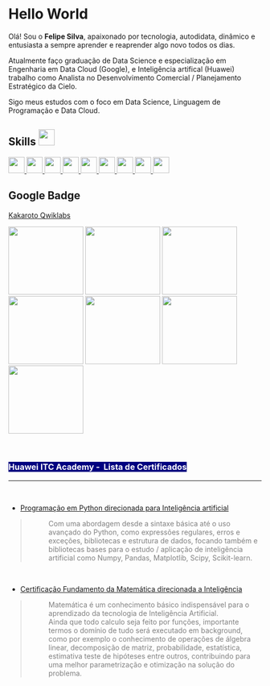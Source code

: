 <h1>Hello World</h1>


<p>Ol&aacute;! Sou o <strong>Felipe Silva</strong>, apaixonado por tecnologia, autodidata, din&acirc;mico e entusiasta a sempre aprender e reaprender algo novo todos os dias.</p>
<p>Atualmente fa&ccedil;o gradua&ccedil;&atilde;o de Data Science e especializa&ccedil;&atilde;o em Engenharia em Data Cloud (Google), e Inteligência artifical (Huawei) trabalho como Analista no Desenvolvimento Comercial / Planejamento Estrat&eacute;gico da Cielo.</p>
<p>Sigo meus estudos com o foco em Data Science, Linguagem de Programa&ccedil;&atilde;o e Data Cloud.</p>

<h2> Skills <img src = "https://media2.giphy.com/media/QssGEmpkyEOhBCb7e1/giphy.gif?cid=ecf05e47a0n3gi1bfqntqmob8g9aid1oyj2wr3ds3mg700bl&rid=giphy.gif" width = 32px> </h2>
<a href= https://github.com/Kaakaroto?tab=repositories&q=&type=&language=python&sort= > <img width ='32px' src ='https://raw.githubusercontent.com/rahulbanerjee26/githubAboutMeGenerator/main/icons/python.svg'> </a>
<a href= https://github.com/Kaakaroto?tab=repositories&q=&type=&language=pytorch&sort= > <img width ='32px' src ='https://raw.githubusercontent.com/rahulbanerjee26/githubAboutMeGenerator/main/icons/pytorch.svg'> </a>
<a href= https://github.com/Kaakaroto?tab=repositories&q=&type=&language=android&sort= > <img width ='32px' src ='https://raw.githubusercontent.com/rahulbanerjee26/githubAboutMeGenerator/main/icons/android.svg'> </a>
<a href= https://github.com/Kaakaroto?tab=repositories&q=&type=&language=azure&sort= > <img width ='32px' src ='https://raw.githubusercontent.com/rahulbanerjee26/githubAboutMeGenerator/main/icons/azure.svg'> </a>
<a href= https://github.com/Kaakaroto?tab=repositories&q=&type=&language=bootstrap&sort= > <img width ='32px' src ='https://raw.githubusercontent.com/rahulbanerjee26/githubAboutMeGenerator/main/icons/bootstrap.svg'> </a>
<a href= https://github.com/Kaakaroto?tab=repositories&q=&type=&language=discord&sort= > <img width ='32px' src ='https://raw.githubusercontent.com/rahulbanerjee26/githubAboutMeGenerator/main/icons/discord.svg'> </a>
<a href= https://github.com/Kaakaroto?tab=repositories&q=&type=&language=blogger&sort= > <img width ='32px' src ='https://raw.githubusercontent.com/rahulbanerjee26/githubAboutMeGenerator/main/icons/blogger.svg'> </a>
<a href= https://github.com/Kaakaroto?tab=repositories&q=&type=&language=google&sort= > <img width ='32px' src ='https://raw.githubusercontent.com/rahulbanerjee26/githubAboutMeGenerator/main/icons/google.svg'> </a>
<a href= https://github.com/Kaakaroto?tab=repositories&q=&type=&language=linux&sort= > <img width ='32px' src ='https://raw.githubusercontent.com/rahulbanerjee26/githubAboutMeGenerator/main/icons/linux.svg'> </a>

<h2>Google Badge</h2>
<p style="text-align: left;"><a href="https://www.qwiklabs.com/public_profiles/b90e6d95-ef58-45a6-bfeb-9f6b5af5448a">Kakaroto Qwiklabs</a></p>
<p><img src="https://cdn.qwiklabs.com/eDNTrtKj%2BqMfiuhqn6nA8quJGgcjTNHN%2F%2BTmpqIn0Sc%3D" width="149" height="135" /> <img src="https://cdn.qwiklabs.com/znPFC7VEHnvvrQzRpryh2sUTnfeIluXXbbyrj9oFSD0%3D" alt="" width="149" height="135" /> <img src="https://cdn.qwiklabs.com/%2Ba%2BLfd1vxwXnr5ZOOv6ikKOE0QDqy62aV21r0l4b4ks%3D" alt="" width="149" height="135" /> <img src="https://cdn.qwiklabs.com/d8GQx%2FM2wXW44CgxdyBWoc3dGdNpgLQMN1bFvePgZPA%3D" alt="" width="149" height="135" /> <img src="https://cdn.qwiklabs.com/KKo25c6cDv5W1cfAH%2BA3bUTAb3yWJwePovj3iDvmI8Q%3D" alt="" width="149" height="135" /> <img src="https://cdn.qwiklabs.com/Cbalaga6hDfK24%2FP3qKUmSNiXOY1aHbsnj2nRETk4Cg%3D" alt="" width="149" height="135" /><img src="https://cdn.qwiklabs.com/JpdCP3HGjEm%2FDqv9WCJ%2ByQGJo%2FmRiWtVruq%2Bkivi8s0%3D" width="149" height="135" />&nbsp;</p>
<p>&nbsp;</p>

<h3><span style="background-color: #000080; color: #ffffff;"><strong>Huawei ITC Academy -&nbsp; Lista de Certificados</strong></span></h3>
<hr />
<p>&nbsp;</p>
<ul>
<li><a href="https://ilearningx.huawei.com/portal/certificates/341c03e13906457398bed202e15e140e">Programa&ccedil;&atilde;o em Python direcionada para Intelig&ecirc;ncia artificial</a></li>
</ul>
<blockquote>
<p style="padding-left: 40px;"><span style="color: #808080;">Com uma abordagem desde a sintaxe b&aacute;sica at&eacute; o uso avan&ccedil;ado do Python, como express&otilde;es regulares, erros e exce&ccedil;&otilde;es, bibliotecas e estrutura de dados, focando tamb&eacute;m e bibliotecas bases para o estudo / aplica&ccedil;&atilde;o de intelig&ecirc;ncia artificial como Numpy, Pandas, Matplotlib, Scipy, Scikit-learn.</span></p>
</blockquote>
<p>&nbsp;</p>
<ul>
<li><a href="https://ilearningx.huawei.com/portal/certificates/ae3e069908754321b53f8b0b9b4f4a5b">Certifica&ccedil;&atilde;o Fundamento da Matem&aacute;tica direcionada a Intelig&ecirc;ncia</a></li>
</ul>
<blockquote>
<p style="padding-left: 40px;"><span style="color: #808080;">Matem&aacute;tica &eacute; um conhecimento b&aacute;sico indispens&aacute;vel para o aprendizado da tecnologia de Intelig&ecirc;ncia Artificial.</span><br /><span style="color: #808080;">Ainda que todo calculo seja feito por fun&ccedil;&otilde;es, importante termos o dom&iacute;nio de tudo ser&aacute; executado em background, como por exemplo o conhecimento de opera&ccedil;&otilde;es de &aacute;lgebra linear, decomposi&ccedil;&atilde;o de matriz, probabilidade, estat&iacute;stica, estimativa teste de hip&oacute;teses entre outros, contribuindo para uma melhor parametriza&ccedil;&atilde;o e otimiza&ccedil;&atilde;o na solu&ccedil;&atilde;o do problema.</span></p>
</blockquote>
